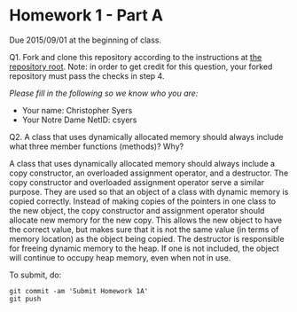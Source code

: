 Homework 1 - Part A
===================
Due 2015/09/01 at the beginning of class.

Q1. Fork and clone this repository according to the instructions at
[the repository root](https://bitbucket.org/CSE-30331-FA15/cse-30331-fa15). 
Note: in order to get credit for this question, your forked repository
must pass the checks in step 4.

*Please fill in the following so we know who you are:*

- Your name: Christopher Syers
- Your Notre Dame NetID: csyers

Q2. A class that uses dynamically allocated memory should always
include what three member functions (methods)? Why?

A class that uses dynamically allocated memory should always include
a copy constructor, an overloaded assignment operator, and a destructor.
The copy constructor and overloaded assignment operator serve a similar
purpose. They are used so that an object of a class with dynamic memory
is copied correctly. Instead of making copies of the pointers in one class
to the new object, the copy constructor and assignment operator should
allocate new memory for the new copy. This allows the new object to have
the correct value, but makes sure that it is not the same value (in terms
of memory location) as the object being copied.
The destructor is responsible for freeing dynamic memory to the heap. If
one is not included, the object will continue to occupy heap memory, even 
when not in use.

To submit, do:

    git commit -am 'Submit Homework 1A'
    git push


